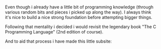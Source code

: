 Even though i already have a little bit of programming knowledge (through various random bits and pieces i picked up along the way). I always think it's nice to build a nice strong foundation before attempting bigger things.

Following that mentality i decided i would revisit the legendary book "The C Programming Language" (2nd edition of course).

And to aid that process i have made this little subsite:

<!-- [The C Programming Language]({{ site.baseurl }}/C-Programming-Language/book/index.html){:target="_blank"} -->

<!-- [The C Programming Language](https://robr-01.github.io/C-Programming-Language/book/index.html){:target="_blank"} -->

<!-- [The C Programming Language](/c-programming-language/book/index.html){:target="_blank"} -->